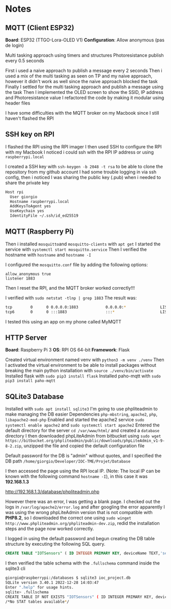 # Notes

## MQTT (Client ESP32)

**Board**: ESP32 (TTGO-Lora-OLED V1)
**Configuration**: Allow anonymous (pas de login)

Multi tasking approach using timers and structures
Photoresistance publish every 0.5 seconds

First i used a naive approach to publish a message every 2 seconds
Then i used a mix of the multi tasking as seen on TP and my naive approach, however it didn't work as well since the naive approach blocked the task
Finally I settled for the multi tasking approach and publish a message using the task
Then I implemented the OLED screen to show the SSID, IP address and Photoresistance value
I refactored the code by making it modular using header files

I have some difficulties with the MQTT broker on my Macbook since I still haven't flashed the RPI

## SSH key on RPI

I flashed the RPI using the RPI imager
I then used SSH to configure the RPI with my Macbook
I noticed i could ssh with the RPI IP address or using `raspberrypi.local`

I created a SSH key with `ssh-keygen -b 2048 -t rsa` to be able to clone the repository from my github account
I had some trouble logging in via ssh config, then i noticed I was sharing the public key (.pub) when i needed to share the private key

```sh
Host rpi
  User giorgio
  Hostname raspberrypi.local
  AddKeysToAgent yes
  UseKeychain yes
  IdentityFile ~/.ssh/id_ed25519
```

## MQTT (Raspberry Pi)

Then i installed `mosquitto`and `mosquitto-clients` with `apt get`
I started the service with `systemctl start mosquitto.service`
Then I verified the hostname with `hostname` and `hostname -I`

I configured the `mosquitto.conf` file by adding the following options:

```
allow_anonymous true
listener 1883
````

Then I reset the RPI, and the MQTT broker worked correctly!!!

I verified with `sudo netstat -tlnp | grep 1883`
The result was:

```sh
tcp        0      0 0.0.0.0:1883            0.0.0.0:*               LISTEN      684/mosquitto
tcp6       0      0 :::1883                 :::*                    LISTEN      684/mosquitto
```

I tested this using an app on my phone called MyMQTT

## HTTP Server

**Board**: Raspberry Pi 3
**OS**: RPI OS 64-bit
**Framework**: Flask

Created virtual environment named venv with `python3 -m venv ./venv`
Then I activated the virtual environment to be able to install packages without breaking the main python installation with `source ./venv/bin/activate`
Installed flask with `sudo pip3 install flask`
Installed paho-mqtt with `sudo pip3 install paho-mqtt`

## SQLite3 Database

Installed with `sudo apt install sqlite3`
I'm going to use phpliteadmin to make managing the DB easier
Dependencies `php-mbstring`, `apache2`, `php`, `libapache2-mod-php`
Enabled and started the apache2 service `sudo systemctl enable apache2` and `sudo systemctl start apache2`
Entered the default directory for the server `cd /var/www/html/` and created a `database` directory
I then downloaded phpLiteAdmin from bitbucket using `sudo wget https://bitbucket.org/phpliteadmin/public/downloads/phpLiteAdmin_v1-9-8-2.zip`, unzipped the file and copied the default configuration file

Default password for the DB is "admin" without quotes, and I specified the DB path `/home/giorgio/Developer/IOC-TME/Projet/Database`

I then accessed the page using the RPI local IP.
(Note: The local IP can be known with the following command `hostname -I`), in this case it was **192.168.1.3**

<http://192.168.1.3/database/phpliteadmin.php>

However there was an error, I was getting a blank page.
I checked out the logs in `/var/log/apache2/error.log` and after googling the error apparently I was using the wrong phpLiteAdmin version that is not compatible with **PHP8.2**, so I downloaded the correct one using `sudo winget http://www.phpliteadmin.org/phpliteadmin-dev.zip`, redid the installation steps and the page now worked correctly.

I logged in using the default password and begun creating the DB table structure by executing the following SQL query.

```sql
CREATE TABLE "IOTSensors" ( ID INTEGER PRIMARY KEY, deviceName TEXT,'sensor' TEXT,'reading' INT ,'timestamp' DATETIME)
```

I then verified the table schema with the `.fullschema` command inside the sqlite3 cli

```sh
giorgio@raspberrypi:/databases $ sqlite3 ioc_project.db
SQLite version 3.40.1 2022-12-28 14:03:47
Enter ".help" for usage hints.
sqlite> .fullschema
CREATE TABLE IF NOT EXISTS "IOTSensors" ( ID INTEGER PRIMARY KEY, deviceName TEXT,'sensor' TEXT,'reading' INT ,'timestamp' DATETIME);
/*No STAT tables available*/
```
